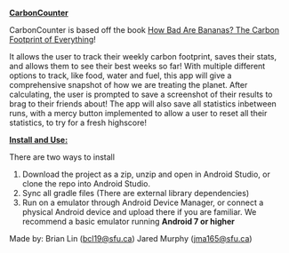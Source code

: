 <u><b>CarbonCounter</b></u>


CarbonCounter is based off the book [How Bad Are Bananas? The Carbon Footprint of Everything](https://www.amazon.ca/dp/B004VO4IZY/ref=cm_sw_em_r_mt_dp_TSJQQW7B48NCYFGY4MBS)!

It allows the user to track their weekly carbon footprint, saves their stats, and allows them to see their best weeks so far!
With multiple different options to track, like food, water and fuel, this app will give a comprehensive snapshot of how we are treating the planet.
After calculating, the user is prompted to save a screenshot of their results to brag to their friends about!
The app will also save all statistics inbetween runs, with a mercy button implemented to allow a user to reset all their statistics, to try for a fresh highscore!


<b><u>Install and Use:</b></u>


There are two ways to install
1. Download the project as a zip, unzip and open in Android Studio, or clone the repo into Android Studio.
2. Sync all gradle files (There are external library dependencies)
3. Run on a emulator through Android Device Manager, or connect a physical Android device and upload there if you are familiar. We recommend a basic emulator running <b>Android 7 or higher</b>

Made by: Brian Lin ([bcl19@sfu.ca](mailto:bcl19@sfu.ca))
         Jared Murphy ([jma165@sfu.ca](mailto:jma165@sfu.ca))
